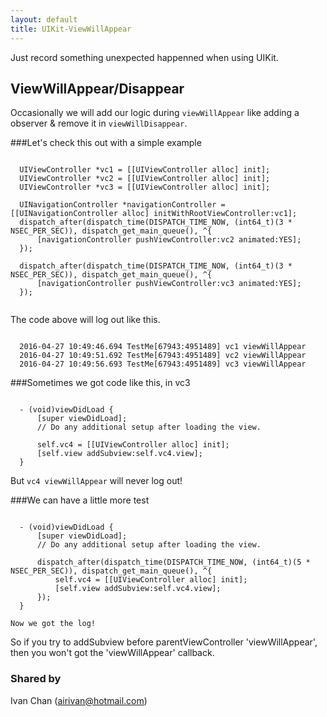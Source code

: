 ```yaml
---
layout: default
title: UIKit-ViewWillAppear
---
```


  Just record something unexpected happenned when using UIKit.
 
ViewWillAppear/Disappear
-----
  Occasionally we will add our logic during `viewWillAppear` like adding a observer & remove it in `viewWillDisappear`.

###Let's check this out with a simple example

  ```

    UIViewController *vc1 = [[UIViewController alloc] init];
    UIViewController *vc2 = [[UIViewController alloc] init];
    UIViewController *vc3 = [[UIViewController alloc] init];

    UINavigationController *navigationController = [[UINavigationController alloc] initWithRootViewController:vc1];
    dispatch_after(dispatch_time(DISPATCH_TIME_NOW, (int64_t)(3 * NSEC_PER_SEC)), dispatch_get_main_queue(), ^{
        [navigationController pushViewController:vc2 animated:YES];
    });
    
    dispatch_after(dispatch_time(DISPATCH_TIME_NOW, (int64_t)(3 * NSEC_PER_SEC)), dispatch_get_main_queue(), ^{
        [navigationController pushViewController:vc3 animated:YES];
    });


  ```

  The code above will log out like this.

  ```

    2016-04-27 10:49:46.694 TestMe[67943:4951489] vc1 viewWillAppear
    2016-04-27 10:49:51.692 TestMe[67943:4951489] vc2 viewWillAppear
    2016-04-27 10:49:56.693 TestMe[67943:4951489] vc3 viewWillAppear

  ```

###Sometimes we got code like this, in vc3

  ```

    - (void)viewDidLoad {
        [super viewDidLoad];
        // Do any additional setup after loading the view.
    
        self.vc4 = [[UIViewController alloc] init];
        [self.view addSubview:self.vc4.view];
    }

  ```

   But `vc4 viewWillAppear` will never log out!
   

###We can have a little more test

  ```

    - (void)viewDidLoad {
        [super viewDidLoad];
        // Do any additional setup after loading the view.
    
        dispatch_after(dispatch_time(DISPATCH_TIME_NOW, (int64_t)(5 * NSEC_PER_SEC)), dispatch_get_main_queue(), ^{
            self.vc4 = [[UIViewController alloc] init];
            [self.view addSubview:self.vc4.view];
        });
    }

  ```

    Now we got the log!


  So if you try to addSubview before parentViewController 'viewWillAppear', then you won't got the 'viewWillAppear' callback.

 
### Shared by
 Ivan Chan (airivan@hotmail.com)
